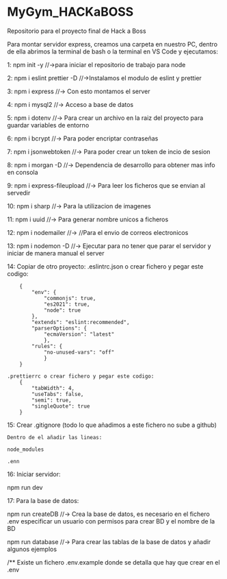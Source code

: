 # MyGym_HACKaBOSS
Repositorio para el proyecto final de Hack a Boss

Para montar servidor express, creamos una carpeta en nuestro PC, dentro de ella abrimos la terminal de bash o la terminal en VS Code y ejecutamos:

1: npm init -y //->para iniciar el repositorio de trabajo para node

2: npm i eslint prettier -D //->Instalamos el modulo de eslint y prettier

3: npm i express //-> Con esto montamos el server

4: npm i mysql2 //-> Acceso a base de datos

5: npm i dotenv //-> Para crear un archivo en la raiz del proyecto para guardar variables de entorno

6: npm i bcrypt //-> Para poder encriptar contraseñas

7: npm i jsonwebtoken //-> Para poder crear un token de incio de sesion

8: npm i morgan -D //-> Dependencia de desarrollo para obtener mas info en consola

9: npm i express-fileupload //-> Para leer los ficheros que se envian al servedir

10: npm i sharp //-> Para la utilizacion de imagenes

11: npm i uuid //-> Para generar nombre unicos a ficheros

12: npm i nodemailer //-> //Para el envio de correos electronicos

13: npm i nodemon -D //-> Ejecutar para no tener que parar el servidor y iniciar de manera manual el server
	
14: Copiar de otro proyecto:
	.eslintrc.json o crear fichero y pegar este codigo:

		{
    		"env": {
        		"commonjs": true,
        		"es2021": true,
        		"node": true
    		},
    		"extends": "eslint:recommended",
    		"parserOptions": {
        		"ecmaVersion": "latest"
    			},
    		"rules": {
        		"no-unused-vars": "off"
    			}
		}
    
	.prettierrc o crear fichero y pegar este codigo:
		{
    		"tabWidth": 4,
    		"useTabs": false,
    		"semi": true,
    		"singleQuote": true
		}

15: Crear .gitignore (todo lo que añadimos a este fichero no sube a github)

	Dentro de el añadir las lineas:
  
	node_modules
  
	.enn

16: Iniciar servidor:

npm run dev

17: Para la base de datos:

npm run createDB //-> Crea la base de datos, es necesario en el fichero .env especificar un usuario con permisos para crear BD y el nombre de la BD

npm run database //-> Para crear las tablas de la base de datos y añadir algunos ejemplos


/** 
Existe un fichero .env.example donde se detalla que hay que crear en el .env

	
